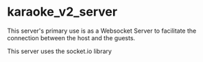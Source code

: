 # karaoke_v2_server

This server's primary use is as a Websocket Server to facilitate the connection between the host and the guests.

This server uses the socket.io library
